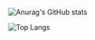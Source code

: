 ![Anurag's GitHub stats](https://github-readme-stats.vercel.app/api?username=Le-o-n&show_icons=true&theme=radical&hide_rank=true)

![Top Langs](https://github-readme-stats.vercel.app/api/top-langs/?username=Le-o-n&hide_progress=true)
<!--
**Le-o-n/Le-o-n** is a ✨ _special_ ✨ repository because its `README.md` (this file) appears on your GitHub profile.

Here are some ideas to get you started:

- 🔭 I’m currently working on ...
- 🌱 I’m currently learning ...
- 👯 I’m looking to collaborate on ...
- 🤔 I’m looking for help with ...
- 💬 Ask me about ...
- 📫 How to reach me: ...
- 😄 Pronouns: ...
- ⚡ Fun fact: ...
-->
